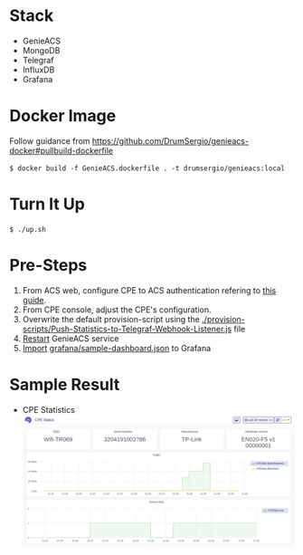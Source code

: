 # Stack
- GenieACS
- MongoDB
- Telegraf
- InfluxDB
- Grafana

# Docker Image
Follow guidance from https://github.com/DrumSergio/genieacs-docker#pullbuild-dockerfile
```
$ docker build -f GenieACS.dockerfile . -t drumsergio/genieacs:local
```

# Turn It Up
```
$ ./up.sh
```

# Pre-Steps
1. From ACS web, configure CPE to ACS authentication refering to [this guide](https://github.com/genieacs/genieacs/wiki/GenieACS-Auth-Config#cpe-to-acs-in-version-120).
2. From CPE console, adjust the CPE's configuration.
3. Overwrite the default provision-script using the [./provision-scripts/Push-Statistics-to-Telegraf-Webhook-Listener.js](https://github.com/haidlir/ACS-Stack/blob/master/provision-scripts/Push-Statistics-to-Telegraf-Webhook-Listener.js) file
3. [Restart](https://docs.docker.com/engine/reference/commandline/restart/) GenieACS service 
4. [Import](https://grafana.com/docs/grafana/latest/reference/export_import/#importing-a-dashboard) [grafana/sample-dashboard.json](https://github.com/haidlir/ACS-Stack/blob/master/grafana/sample-dashboard.json) to Grafana

# Sample Result
- CPE Statistics
![CPE Statistics](https://raw.githubusercontent.com/haidlir/ACS-Stack/master/images/cpe-statistics.png "CPE Statistics")